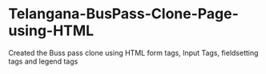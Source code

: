 # Telangana-BusPass-Clone-Page-using-HTML
Created the Buss pass clone using HTML form tags, Input Tags, fieldsetting tags and legend tags
